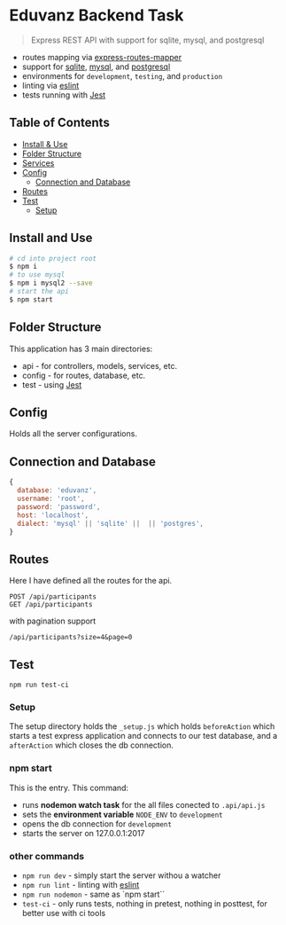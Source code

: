 # Eduvanz Backend Task

> Express REST API with support for sqlite, mysql, and postgresql


- routes mapping via [express-routes-mapper](https://github.com/aichbauer/express-routes-mapper)
- support for [sqlite](https://www.sqlite.org/), [mysql](https://www.mysql.com/), and [postgresql](https://www.postgresql.org/)
- environments for `development`, `testing`, and `production`
- linting via [eslint](https://github.com/eslint/eslint)
- tests running with [Jest](https://github.com/facebook/jest)

## Table of Contents

- [Install & Use](#install-and-use)
- [Folder Structure](#folder-structure)
- [Services](#services)
- [Config](#config)
  - [Connection and Database](#connection-and-database)
- [Routes](#routes)
- [Test](#test)
  - [Setup](#setup)

## Install and Use

```sh
# cd into project root
$ npm i
# to use mysql
$ npm i mysql2 --save
# start the api
$ npm start
```

## Folder Structure

This application has 3 main directories:

- api - for controllers, models, services, etc.
- config - for routes, database, etc.
- test - using [Jest](https://github.com/facebook/jest)



## Config

Holds all the server configurations.

## Connection and Database

```js
{
  database: 'eduvanz',
  username: 'root',
  password: 'password',
  host: 'localhost',
  dialect: 'mysql' || 'sqlite' ||  || 'postgres',
}
```


## Routes

Here I have defined all the routes for the api.
```
POST /api/participants
GET /api/participants
```
with pagination support 
```
/api/participants?size=4&page=0
```
## Test

```
npm run test-ci
```

### Setup

The setup directory holds the `_setup.js` which holds `beforeAction` which starts a test express application and connects to our test database, and a `afterAction` which closes the db connection.


### npm start

This is the entry. This command:


- runs **nodemon watch task** for the all files conected to `.api/api.js`
- sets the **environment variable** `NODE_ENV` to `development`
- opens the db connection for `development`
- starts the server on 127.0.0.1:2017

### other commands

- `npm run dev` - simply start the server withou a watcher
- `npm run lint` - linting with [eslint](http://eslint.org/)
- `npm run nodemon` - same as `npm start``
- `test-ci` - only runs tests, nothing in pretest, nothing in posttest, for better use with ci tools

